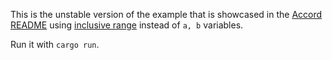 This is the unstable version of the example that is showcased in the [Accord README]
using [inclusive range] instead of `a, b` variables.

[inclusive range]: https://doc.rust-lang.org/std/ops/enum.RangeInclusive.html

Run it with `cargo run`.

[Accord README]: https://github.com/ChrisBuchholz/accord/blob/master/README.md#usage-tldr
